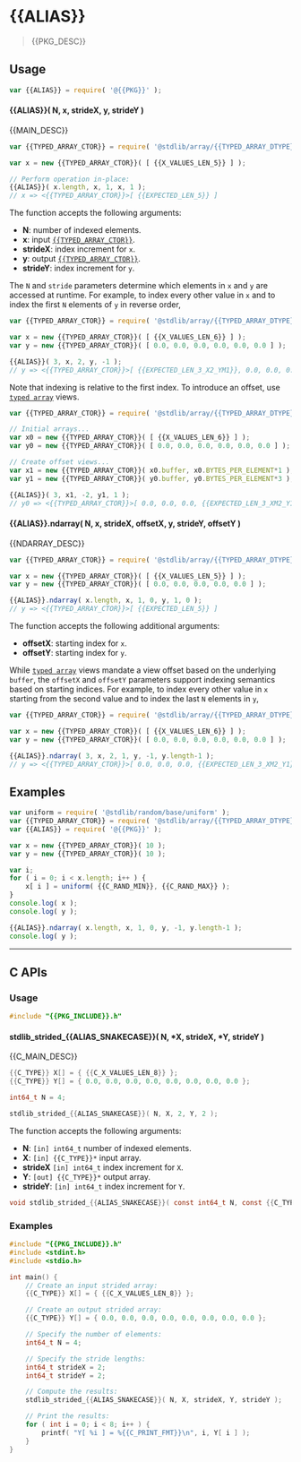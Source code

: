 <!--

@license Apache-2.0

Copyright (c) {{YEAR}} {{COPYRIGHT}}.

Licensed under the Apache License, Version 2.0 (the "License");
you may not use this file except in compliance with the License.
You may obtain a copy of the License at

   http://www.apache.org/licenses/LICENSE-2.0

Unless required by applicable law or agreed to in writing, software
distributed under the License is distributed on an "AS IS" BASIS,
WITHOUT WARRANTIES OR CONDITIONS OF ANY KIND, either express or implied.
See the License for the specific language governing permissions and
limitations under the License.

-->

# {{ALIAS}}

> {{PKG_DESC}}

<section class="intro">

</section>

<!-- /.intro -->

<section class="usage">

## Usage

```javascript
var {{ALIAS}} = require( '@{{PKG}}' );
```

#### {{ALIAS}}( N, x, strideX, y, strideY )

{{MAIN_DESC}}

```javascript
var {{TYPED_ARRAY_CTOR}} = require( '@stdlib/array/{{TYPED_ARRAY_DTYPE}}' );

var x = new {{TYPED_ARRAY_CTOR}}( [ {{X_VALUES_LEN_5}} ] );

// Perform operation in-place:
{{ALIAS}}( x.length, x, 1, x, 1 );
// x => <{{TYPED_ARRAY_CTOR}}>[ {{EXPECTED_LEN_5}} ]
```

The function accepts the following arguments:

-   **N**: number of indexed elements.
-   **x**: input [`{{TYPED_ARRAY_CTOR}}`][@stdlib/array/{{TYPED_ARRAY_DTYPE}}].
-   **strideX**: index increment for `x`.
-   **y**: output [`{{TYPED_ARRAY_CTOR}}`][@stdlib/array/{{TYPED_ARRAY_DTYPE}}].
-   **strideY**: index increment for `y`.

The `N` and `stride` parameters determine which elements in `x` and `y` are accessed at runtime. For example, to index every other value in `x` and to index the first `N` elements of `y` in reverse order,

```javascript
var {{TYPED_ARRAY_CTOR}} = require( '@stdlib/array/{{TYPED_ARRAY_DTYPE}}' );

var x = new {{TYPED_ARRAY_CTOR}}( [ {{X_VALUES_LEN_6}} ] );
var y = new {{TYPED_ARRAY_CTOR}}( [ 0.0, 0.0, 0.0, 0.0, 0.0, 0.0 ] );

{{ALIAS}}( 3, x, 2, y, -1 );
// y => <{{TYPED_ARRAY_CTOR}}>[ {{EXPECTED_LEN_3_X2_YM1}}, 0.0, 0.0, 0.0 ]
```

Note that indexing is relative to the first index. To introduce an offset, use [`typed array`][@stdlib/array/{{TYPED_ARRAY_DTYPE}}] views.

```javascript
var {{TYPED_ARRAY_CTOR}} = require( '@stdlib/array/{{TYPED_ARRAY_DTYPE}}' );

// Initial arrays...
var x0 = new {{TYPED_ARRAY_CTOR}}( [ {{X_VALUES_LEN_6}} ] );
var y0 = new {{TYPED_ARRAY_CTOR}}( [ 0.0, 0.0, 0.0, 0.0, 0.0, 0.0 ] );

// Create offset views...
var x1 = new {{TYPED_ARRAY_CTOR}}( x0.buffer, x0.BYTES_PER_ELEMENT*1 ); // start at 2nd element
var y1 = new {{TYPED_ARRAY_CTOR}}( y0.buffer, y0.BYTES_PER_ELEMENT*3 ); // start at 4th element

{{ALIAS}}( 3, x1, -2, y1, 1 );
// y0 => <{{TYPED_ARRAY_CTOR}}>[ 0.0, 0.0, 0.0, {{EXPECTED_LEN_3_XM2_Y1}} ]
```

#### {{ALIAS}}.ndarray( N, x, strideX, offsetX, y, strideY, offsetY )

{{NDARRAY_DESC}}

```javascript
var {{TYPED_ARRAY_CTOR}} = require( '@stdlib/array/{{TYPED_ARRAY_DTYPE}}' );

var x = new {{TYPED_ARRAY_CTOR}}( [ {{X_VALUES_LEN_5}} ] );
var y = new {{TYPED_ARRAY_CTOR}}( [ 0.0, 0.0, 0.0, 0.0, 0.0 ] );

{{ALIAS}}.ndarray( x.length, x, 1, 0, y, 1, 0 );
// y => <{{TYPED_ARRAY_CTOR}}>[ {{EXPECTED_LEN_5}} ]
```

The function accepts the following additional arguments:

-   **offsetX**: starting index for `x`.
-   **offsetY**: starting index for `y`.

While [`typed array`][@stdlib/array/{{TYPED_ARRAY_DTYPE}}] views mandate a view offset based on the underlying `buffer`, the `offsetX` and `offsetY` parameters support indexing semantics based on starting indices. For example, to index every other value in `x` starting from the second value and to index the last `N` elements in `y`,

```javascript
var {{TYPED_ARRAY_CTOR}} = require( '@stdlib/array/{{TYPED_ARRAY_DTYPE}}' );

var x = new {{TYPED_ARRAY_CTOR}}( [ {{X_VALUES_LEN_6}} ] );
var y = new {{TYPED_ARRAY_CTOR}}( [ 0.0, 0.0, 0.0, 0.0, 0.0, 0.0 ] );

{{ALIAS}}.ndarray( 3, x, 2, 1, y, -1, y.length-1 );
// y => <{{TYPED_ARRAY_CTOR}}>[ 0.0, 0.0, 0.0, {{EXPECTED_LEN_3_XM2_Y1}} ]
```

</section>

<!-- /.usage -->

<section class="notes">

</section>

<!-- /.notes -->

<section class="examples">

## Examples

<!-- eslint no-undef: "error" -->

```javascript
var uniform = require( '@stdlib/random/base/uniform' );
var {{TYPED_ARRAY_CTOR}} = require( '@stdlib/array/{{TYPED_ARRAY_DTYPE}}' );
var {{ALIAS}} = require( '@{{PKG}}' );

var x = new {{TYPED_ARRAY_CTOR}}( 10 );
var y = new {{TYPED_ARRAY_CTOR}}( 10 );

var i;
for ( i = 0; i < x.length; i++ ) {
    x[ i ] = uniform( {{C_RAND_MIN}}, {{C_RAND_MAX}} );
}
console.log( x );
console.log( y );

{{ALIAS}}.ndarray( x.length, x, 1, 0, y, -1, y.length-1 );
console.log( y );
```

</section>

<!-- /.examples -->

<!-- C interface documentation. -->

* * *

<section class="c">

## C APIs

<!-- Section to include introductory text. Make sure to keep an empty line after the intro `section` element and another before the `/section` close. -->

<section class="intro">

</section>

<!-- /.intro -->

<!-- C usage documentation. -->

<section class="usage">

### Usage

```c
#include "{{PKG_INCLUDE}}.h"
```

#### stdlib_strided_{{ALIAS_SNAKECASE}}( N, \*X, strideX, \*Y, strideY )

{{C_MAIN_DESC}}

```c
{{C_TYPE}} X[] = { {{C_X_VALUES_LEN_8}} };
{{C_TYPE}} Y[] = { 0.0, 0.0, 0.0, 0.0, 0.0, 0.0, 0.0, 0.0 };

int64_t N = 4;

stdlib_strided_{{ALIAS_SNAKECASE}}( N, X, 2, Y, 2 );
```

The function accepts the following arguments:

-   **N**: `[in] int64_t` number of indexed elements.
-   **X**: `[in] {{C_TYPE}}*` input array.
-   **strideX** `[in] int64_t` index increment for `X`.
-   **Y**: `[out] {{C_TYPE}}*` output array.
-   **strideY**: `[in] int64_t` index increment for `Y`.

```c
void stdlib_strided_{{ALIAS_SNAKECASE}}( const int64_t N, const {{C_TYPE}} *X, const int64_t strideX, {{C_TYPE}} *Y, const int64_t strideY );
```

</section>

<!-- /.usage -->

<!-- C API usage notes. Make sure to keep an empty line after the `section` element and another before the `/section` close. -->

<section class="notes">

</section>

<!-- /.notes -->

<!-- C API usage examples. -->

<section class="examples">

### Examples

```c
#include "{{PKG_INCLUDE}}.h"
#include <stdint.h>
#include <stdio.h>

int main() {
    // Create an input strided array:
    {{C_TYPE}} X[] = { {{C_X_VALUES_LEN_8}} };

    // Create an output strided array:
    {{C_TYPE}} Y[] = { 0.0, 0.0, 0.0, 0.0, 0.0, 0.0, 0.0, 0.0 };

    // Specify the number of elements:
    int64_t N = 4;

    // Specify the stride lengths:
    int64_t strideX = 2;
    int64_t strideY = 2;

    // Compute the results:
    stdlib_strided_{{ALIAS_SNAKECASE}}( N, X, strideX, Y, strideY );

    // Print the results:
    for ( int i = 0; i < 8; i++ ) {
        printf( "Y[ %i ] = %{{C_PRINT_FMT}}\n", i, Y[ i ] );
    }
}
```

</section>

<!-- /.examples -->

</section>

<!-- /.c -->

<section class="links">

[@stdlib/array/{{TYPED_ARRAY_DTYPE}}]: https://github.com/stdlib-js/stdlib{{DESC_LINK_TEXT_LABEL}}

</section>

<!-- /.links -->
